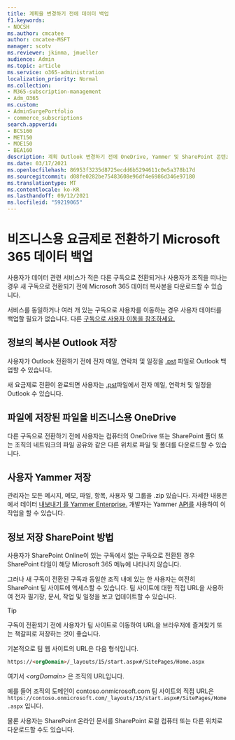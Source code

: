 ```yaml
---
title: 계획을 변경하기 전에 데이터 백업
f1.keywords:
- NOCSH
ms.author: cmcatee
author: cmcatee-MSFT
manager: scotv
ms.reviewer: jkinma, jmueller
audience: Admin
ms.topic: article
ms.service: o365-administration
localization_priority: Normal
ms.collection:
- M365-subscription-management
- Adm_O365
ms.custom:
- AdminSurgePortfolio
- commerce_subscriptions
search.appverid:
- BCS160
- MET150
- MOE150
- BEA160
description: 계획 Outlook 변경하기 전에 OneDrive, Yammer 및 SharePoint 콘텐츠를 Microsoft 365 합니다.
ms.date: 03/17/2021
ms.openlocfilehash: 86953f3235d8725ecdd6b5294611c0e5a378b17d
ms.sourcegitcommit: d08fe0282be75483608e96df4e6986d346e97180
ms.translationtype: MT
ms.contentlocale: ko-KR
ms.lasthandoff: 09/12/2021
ms.locfileid: "59219065"
---
```

# <a name="back-up-data-before-switching-microsoft-365-for-business-plans"></a>비즈니스용 요금제로 전환하기 Microsoft 365 데이터 백업

사용자가 데이터 관련 서비스가 적은 다른 구독으로 전환되거나 사용자가 조직을 떠나는 경우 새 구독으로 전환되기 전에 Microsoft 365 데이터 복사본을 다운로드할 수 있습니다.

서비스를 동일하거나 여러 개 있는 구독으로 사용자를 이동하는 경우 사용자 데이터를 백업할 필요가 없습니다. 다른 [구독으로 사용자 이동을 참조하세요.](./move-users-different-subscription.md)
  
## <a name="save-a-copy-of-outlook-information"></a>정보의 복사본 Outlook 저장

사용자가 Outlook 전환하기 전에 전자 메일, 연락처 및 일정을 [.pst](https://support.microsoft.com/office/14252b52-3075-4e9b-be4e-ff9ef1068f91) 파일로 Outlook 백업할 수 있습니다.
  
새 요금제로 전환이 완료되면 사용자는 [.pst](https://support.microsoft.com/office/431a8e9a-f99f-4d5f-ae48-ded54b3440ac)파일에서 전자 메일, 연락처 및 일정을 Outlook 수 있습니다.
  
## <a name="save-files-stored-in-onedrive-for-business"></a>파일에 저장된 파일을 비즈니스용 OneDrive

다른 구독으로 전환하기 전에 사용자는 [](https://support.microsoft.com/office/5c7397b7-19c7-4893-84fe-d02e8fa5df05) 컴퓨터의 OneDrive 또는 SharePoint 폴더 또는 조직의 네트워크의 파일 공유와 같은 다른 위치로 파일 및 폴더를 다운로드할 수 있습니다.
  
## <a name="save-yammer-information"></a>사용자 Yammer 저장

관리자는 모든 메시지, 메모, 파일, 항목, 사용자 및 그룹을 .zip 있습니다. 자세한 내용은 에서 데이터 [내보내기 를 Yammer Enterprise.](/yammer/manage-security-and-compliance/export-yammer-enterprise-data) 개발자는 Yammer [API를](https://go.microsoft.com/fwlink/p/?linkid=842495) 사용하여 이 작업을 할 수 있습니다.
  
## <a name="how-to-save-sharepoint-information"></a>정보 저장 SharePoint 방법

사용자가 SharePoint Online이 있는 구독에서 없는 구독으로 전환된 경우 SharePoint 타일이 해당 Microsoft 365 메뉴에 나타나지 않습니다. 
  
그러나 새 구독이 전환된 구독과 동일한 조직 내에 있는 한 사용자는 여전히 SharePoint 팀 사이트에 액세스할 수 있습니다. 팀 사이트에 대한 직접 URL을 사용하여 전자 필기장, 문서, 작업 및 일정을 보고 업데이트할 수 있습니다.
  
> [!TIP]
> 구독이 전환되기 전에 사용자가 팀 사이트로 이동하여 URL을 브라우저에 즐겨찾기 또는 책갈피로 저장하는 것이 좋습니다.
  
기본적으로 팀 웹 사이트의 URL은 다음 형식입니다.
  
```html
https://<orgDomain>/_layouts/15/start.aspx#/SitePages/Home.aspx
```

여기서  _\<orgDomain\>_ 은 조직의 URL입니다.
  
예를 들어 조직의 도메인이 contoso.onmicrosoft.com 팀 사이트의 직접 URL은 `https://contoso.onmicrosoft.com/_layouts/15/start.aspx#/SitePages/Home.aspx` 입니다.
  
물론 사용자는 SharePoint 온라인 문서를 SharePoint 로컬 컴퓨터 또는 다른 위치로 다운로드할 수도 있습니다.
